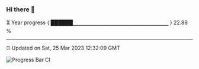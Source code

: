### Hi there 👋

⏳ Year progress { ██████▁▁▁▁▁▁▁▁▁▁▁▁▁▁▁▁▁▁▁▁▁▁▁▁ } 22.88 %

---

⏰ Updated on Sat, 25 Mar 2023 12:32:09 GMT

![Progress Bar CI](https://github.com/ZhaoGui/ZhaoGui/workflows/Progress%20Bar%20CI/badge.svg)
